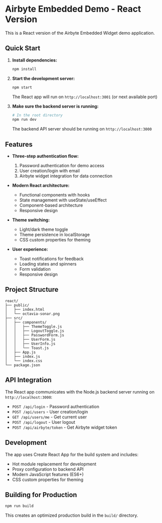 # Airbyte Embedded Demo - React Version

This is a React version of the Airbyte Embedded Widget demo application.

## Quick Start

1. **Install dependencies:**
   ```bash
   npm install
   ```

2. **Start the development server:**
   ```bash
   npm start
   ```

   The React app will run on `http://localhost:3001` (or next available port)

3. **Make sure the backend server is running:**
   ```bash
   # In the root directory
   npm run dev
   ```

   The backend API server should be running on `http://localhost:3000`

## Features

- **Three-step authentication flow:**
  1. Password authentication for demo access
  2. User creation/login with email
  3. Airbyte widget integration for data connection

- **Modern React architecture:**
  - Functional components with hooks
  - State management with useState/useEffect
  - Component-based architecture
  - Responsive design

- **Theme switching:**
  - Light/dark theme toggle
  - Theme persistence in localStorage
  - CSS custom properties for theming

- **User experience:**
  - Toast notifications for feedback
  - Loading states and spinners
  - Form validation
  - Responsive design

## Project Structure

```
react/
├── public/
│   ├── index.html
│   └── octavia-sonar.png
├── src/
│   ├── components/
│   │   ├── ThemeToggle.js
│   │   ├── LogoutToggle.js
│   │   ├── PasswordForm.js
│   │   ├── UserForm.js
│   │   ├── UserInfo.js
│   │   └── Toast.js
│   ├── App.js
│   ├── index.js
│   └── index.css
└── package.json
```

## API Integration

The React app communicates with the Node.js backend server running on `http://localhost:3000`:

- `POST /api/login` - Password authentication
- `POST /api/users` - User creation/login
- `GET /api/users/me` - Get current user
- `POST /api/logout` - User logout
- `POST /api/airbyte/token` - Get Airbyte widget token

## Development

The app uses Create React App for the build system and includes:
- Hot module replacement for development
- Proxy configuration to backend API
- Modern JavaScript features (ES6+)
- CSS custom properties for theming

## Building for Production

```bash
npm run build
```

This creates an optimized production build in the `build/` directory.